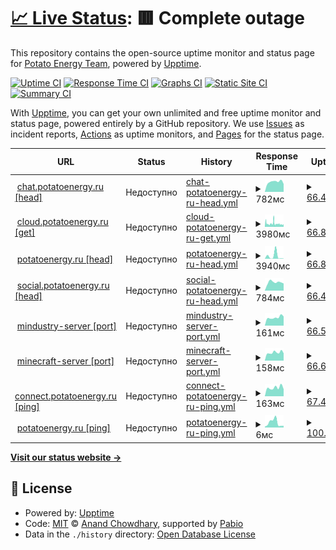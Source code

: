 # [📈 Live Status](https://status.potatoenergy.ru): <!--live status--> **🟥 Complete outage**

This repository contains the open-source uptime monitor and status page for [Potato Energy Team](https://potatoenergy.ru/), powered by [Upptime](https://github.com/upptime/upptime).

[![Uptime CI](https://github.com/potatoenergy/status/workflows/Uptime%20CI/badge.svg)](https://github.com/potatoenergy/status/actions?query=workflow%3A%22Uptime+CI%22)
[![Response Time CI](https://github.com/potatoenergy/status/workflows/Response%20Time%20CI/badge.svg)](https://github.com/potatoenergy/status/actions?query=workflow%3A%22Response+Time+CI%22)
[![Graphs CI](https://github.com/potatoenergy/status/workflows/Graphs%20CI/badge.svg)](https://github.com/potatoenergy/status/actions?query=workflow%3A%22Graphs+CI%22)
[![Static Site CI](https://github.com/potatoenergy/status/workflows/Static%20Site%20CI/badge.svg)](https://github.com/potatoenergy/status/actions?query=workflow%3A%22Static+Site+CI%22)
[![Summary CI](https://github.com/potatoenergy/status/workflows/Summary%20CI/badge.svg)](https://github.com/potatoenergy/status/actions?query=workflow%3A%22Summary+CI%22)

With [Upptime](https://upptime.js.org), you can get your own unlimited and free uptime monitor and status page, powered entirely by a GitHub repository. We use [Issues](https://github.com/potatoenergy/status/issues) as incident reports, [Actions](https://github.com/potatoenergy/status/actions) as uptime monitors, and [Pages](https://status.potatoenergy.ru) for the status page.

<!--start: status pages-->
<!-- This summary is generated by Upptime (https://github.com/upptime/upptime) -->
<!-- Do not edit this manually, your changes will be overwritten -->
<!-- prettier-ignore -->
| URL | Status | History | Response Time | Uptime |
| --- | ------ | ------- | ------------- | ------ |
| <img alt="" src="https://icons.duckduckgo.com/ip3/chat.potatoenergy.ru.ico" height="13"> [chat.potatoenergy.ru [head]](https://chat.potatoenergy.ru/health) | Недоступно | [chat-potatoenergy-ru-head.yml](https://github.com/potatoenergy/status/commits/HEAD/history/chat-potatoenergy-ru-head.yml) | <details><summary><img alt="Response time graph" src="./graphs/chat-potatoenergy-ru-head/response-time-week.png" height="20"> 782мс</summary><br><a href="https://status.potatoenergy.ru/history/chat-potatoenergy-ru-head"><img alt="Response time 779" src="https://img.shields.io/endpoint?url=https%3A%2F%2Fraw.githubusercontent.com%2Fpotatoenergy%2Fstatus%2FHEAD%2Fapi%2Fchat-potatoenergy-ru-head%2Fresponse-time.json"></a><br><a href="https://status.potatoenergy.ru/history/chat-potatoenergy-ru-head"><img alt="24-hour response time 616" src="https://img.shields.io/endpoint?url=https%3A%2F%2Fraw.githubusercontent.com%2Fpotatoenergy%2Fstatus%2FHEAD%2Fapi%2Fchat-potatoenergy-ru-head%2Fresponse-time-day.json"></a><br><a href="https://status.potatoenergy.ru/history/chat-potatoenergy-ru-head"><img alt="7-day response time 782" src="https://img.shields.io/endpoint?url=https%3A%2F%2Fraw.githubusercontent.com%2Fpotatoenergy%2Fstatus%2FHEAD%2Fapi%2Fchat-potatoenergy-ru-head%2Fresponse-time-week.json"></a><br><a href="https://status.potatoenergy.ru/history/chat-potatoenergy-ru-head"><img alt="30-day response time 792" src="https://img.shields.io/endpoint?url=https%3A%2F%2Fraw.githubusercontent.com%2Fpotatoenergy%2Fstatus%2FHEAD%2Fapi%2Fchat-potatoenergy-ru-head%2Fresponse-time-month.json"></a><br><a href="https://status.potatoenergy.ru/history/chat-potatoenergy-ru-head"><img alt="1-year response time 779" src="https://img.shields.io/endpoint?url=https%3A%2F%2Fraw.githubusercontent.com%2Fpotatoenergy%2Fstatus%2FHEAD%2Fapi%2Fchat-potatoenergy-ru-head%2Fresponse-time-year.json"></a></details> | <details><summary><a href="https://status.potatoenergy.ru/history/chat-potatoenergy-ru-head">66.46%</a></summary><a href="https://status.potatoenergy.ru/history/chat-potatoenergy-ru-head"><img alt="All-time uptime 64.30%" src="https://img.shields.io/endpoint?url=https%3A%2F%2Fraw.githubusercontent.com%2Fpotatoenergy%2Fstatus%2FHEAD%2Fapi%2Fchat-potatoenergy-ru-head%2Fuptime.json"></a><br><a href="https://status.potatoenergy.ru/history/chat-potatoenergy-ru-head"><img alt="24-hour uptime 66.62%" src="https://img.shields.io/endpoint?url=https%3A%2F%2Fraw.githubusercontent.com%2Fpotatoenergy%2Fstatus%2FHEAD%2Fapi%2Fchat-potatoenergy-ru-head%2Fuptime-day.json"></a><br><a href="https://status.potatoenergy.ru/history/chat-potatoenergy-ru-head"><img alt="7-day uptime 66.46%" src="https://img.shields.io/endpoint?url=https%3A%2F%2Fraw.githubusercontent.com%2Fpotatoenergy%2Fstatus%2FHEAD%2Fapi%2Fchat-potatoenergy-ru-head%2Fuptime-week.json"></a><br><a href="https://status.potatoenergy.ru/history/chat-potatoenergy-ru-head"><img alt="30-day uptime 63.29%" src="https://img.shields.io/endpoint?url=https%3A%2F%2Fraw.githubusercontent.com%2Fpotatoenergy%2Fstatus%2FHEAD%2Fapi%2Fchat-potatoenergy-ru-head%2Fuptime-month.json"></a><br><a href="https://status.potatoenergy.ru/history/chat-potatoenergy-ru-head"><img alt="1-year uptime 64.30%" src="https://img.shields.io/endpoint?url=https%3A%2F%2Fraw.githubusercontent.com%2Fpotatoenergy%2Fstatus%2FHEAD%2Fapi%2Fchat-potatoenergy-ru-head%2Fuptime-year.json"></a></details>
| <img alt="" src="https://icons.duckduckgo.com/ip3/cloud.potatoenergy.ru.ico" height="13"> [cloud.potatoenergy.ru [get]](https://cloud.potatoenergy.ru/login) | Недоступно | [cloud-potatoenergy-ru-get.yml](https://github.com/potatoenergy/status/commits/HEAD/history/cloud-potatoenergy-ru-get.yml) | <details><summary><img alt="Response time graph" src="./graphs/cloud-potatoenergy-ru-get/response-time-week.png" height="20"> 3980мс</summary><br><a href="https://status.potatoenergy.ru/history/cloud-potatoenergy-ru-get"><img alt="Response time 3490" src="https://img.shields.io/endpoint?url=https%3A%2F%2Fraw.githubusercontent.com%2Fpotatoenergy%2Fstatus%2FHEAD%2Fapi%2Fcloud-potatoenergy-ru-get%2Fresponse-time.json"></a><br><a href="https://status.potatoenergy.ru/history/cloud-potatoenergy-ru-get"><img alt="24-hour response time 2835" src="https://img.shields.io/endpoint?url=https%3A%2F%2Fraw.githubusercontent.com%2Fpotatoenergy%2Fstatus%2FHEAD%2Fapi%2Fcloud-potatoenergy-ru-get%2Fresponse-time-day.json"></a><br><a href="https://status.potatoenergy.ru/history/cloud-potatoenergy-ru-get"><img alt="7-day response time 3980" src="https://img.shields.io/endpoint?url=https%3A%2F%2Fraw.githubusercontent.com%2Fpotatoenergy%2Fstatus%2FHEAD%2Fapi%2Fcloud-potatoenergy-ru-get%2Fresponse-time-week.json"></a><br><a href="https://status.potatoenergy.ru/history/cloud-potatoenergy-ru-get"><img alt="30-day response time 3649" src="https://img.shields.io/endpoint?url=https%3A%2F%2Fraw.githubusercontent.com%2Fpotatoenergy%2Fstatus%2FHEAD%2Fapi%2Fcloud-potatoenergy-ru-get%2Fresponse-time-month.json"></a><br><a href="https://status.potatoenergy.ru/history/cloud-potatoenergy-ru-get"><img alt="1-year response time 3490" src="https://img.shields.io/endpoint?url=https%3A%2F%2Fraw.githubusercontent.com%2Fpotatoenergy%2Fstatus%2FHEAD%2Fapi%2Fcloud-potatoenergy-ru-get%2Fresponse-time-year.json"></a></details> | <details><summary><a href="https://status.potatoenergy.ru/history/cloud-potatoenergy-ru-get">66.83%</a></summary><a href="https://status.potatoenergy.ru/history/cloud-potatoenergy-ru-get"><img alt="All-time uptime 57.52%" src="https://img.shields.io/endpoint?url=https%3A%2F%2Fraw.githubusercontent.com%2Fpotatoenergy%2Fstatus%2FHEAD%2Fapi%2Fcloud-potatoenergy-ru-get%2Fuptime.json"></a><br><a href="https://status.potatoenergy.ru/history/cloud-potatoenergy-ru-get"><img alt="24-hour uptime 66.63%" src="https://img.shields.io/endpoint?url=https%3A%2F%2Fraw.githubusercontent.com%2Fpotatoenergy%2Fstatus%2FHEAD%2Fapi%2Fcloud-potatoenergy-ru-get%2Fuptime-day.json"></a><br><a href="https://status.potatoenergy.ru/history/cloud-potatoenergy-ru-get"><img alt="7-day uptime 66.83%" src="https://img.shields.io/endpoint?url=https%3A%2F%2Fraw.githubusercontent.com%2Fpotatoenergy%2Fstatus%2FHEAD%2Fapi%2Fcloud-potatoenergy-ru-get%2Fuptime-week.json"></a><br><a href="https://status.potatoenergy.ru/history/cloud-potatoenergy-ru-get"><img alt="30-day uptime 61.30%" src="https://img.shields.io/endpoint?url=https%3A%2F%2Fraw.githubusercontent.com%2Fpotatoenergy%2Fstatus%2FHEAD%2Fapi%2Fcloud-potatoenergy-ru-get%2Fuptime-month.json"></a><br><a href="https://status.potatoenergy.ru/history/cloud-potatoenergy-ru-get"><img alt="1-year uptime 57.52%" src="https://img.shields.io/endpoint?url=https%3A%2F%2Fraw.githubusercontent.com%2Fpotatoenergy%2Fstatus%2FHEAD%2Fapi%2Fcloud-potatoenergy-ru-get%2Fuptime-year.json"></a></details>
| <img alt="" src="https://icons.duckduckgo.com/ip3/potatoenergy.ru.ico" height="13"> [potatoenergy.ru [head]](https://potatoenergy.ru/search) | Недоступно | [potatoenergy-ru-head.yml](https://github.com/potatoenergy/status/commits/HEAD/history/potatoenergy-ru-head.yml) | <details><summary><img alt="Response time graph" src="./graphs/potatoenergy-ru-head/response-time-week.png" height="20"> 3940мс</summary><br><a href="https://status.potatoenergy.ru/history/potatoenergy-ru-head"><img alt="Response time 1029" src="https://img.shields.io/endpoint?url=https%3A%2F%2Fraw.githubusercontent.com%2Fpotatoenergy%2Fstatus%2FHEAD%2Fapi%2Fpotatoenergy-ru-head%2Fresponse-time.json"></a><br><a href="https://status.potatoenergy.ru/history/potatoenergy-ru-head"><img alt="24-hour response time 292" src="https://img.shields.io/endpoint?url=https%3A%2F%2Fraw.githubusercontent.com%2Fpotatoenergy%2Fstatus%2FHEAD%2Fapi%2Fpotatoenergy-ru-head%2Fresponse-time-day.json"></a><br><a href="https://status.potatoenergy.ru/history/potatoenergy-ru-head"><img alt="7-day response time 3940" src="https://img.shields.io/endpoint?url=https%3A%2F%2Fraw.githubusercontent.com%2Fpotatoenergy%2Fstatus%2FHEAD%2Fapi%2Fpotatoenergy-ru-head%2Fresponse-time-week.json"></a><br><a href="https://status.potatoenergy.ru/history/potatoenergy-ru-head"><img alt="30-day response time 1114" src="https://img.shields.io/endpoint?url=https%3A%2F%2Fraw.githubusercontent.com%2Fpotatoenergy%2Fstatus%2FHEAD%2Fapi%2Fpotatoenergy-ru-head%2Fresponse-time-month.json"></a><br><a href="https://status.potatoenergy.ru/history/potatoenergy-ru-head"><img alt="1-year response time 1029" src="https://img.shields.io/endpoint?url=https%3A%2F%2Fraw.githubusercontent.com%2Fpotatoenergy%2Fstatus%2FHEAD%2Fapi%2Fpotatoenergy-ru-head%2Fresponse-time-year.json"></a></details> | <details><summary><a href="https://status.potatoenergy.ru/history/potatoenergy-ru-head">66.83%</a></summary><a href="https://status.potatoenergy.ru/history/potatoenergy-ru-head"><img alt="All-time uptime 61.42%" src="https://img.shields.io/endpoint?url=https%3A%2F%2Fraw.githubusercontent.com%2Fpotatoenergy%2Fstatus%2FHEAD%2Fapi%2Fpotatoenergy-ru-head%2Fuptime.json"></a><br><a href="https://status.potatoenergy.ru/history/potatoenergy-ru-head"><img alt="24-hour uptime 66.63%" src="https://img.shields.io/endpoint?url=https%3A%2F%2Fraw.githubusercontent.com%2Fpotatoenergy%2Fstatus%2FHEAD%2Fapi%2Fpotatoenergy-ru-head%2Fuptime-day.json"></a><br><a href="https://status.potatoenergy.ru/history/potatoenergy-ru-head"><img alt="7-day uptime 66.83%" src="https://img.shields.io/endpoint?url=https%3A%2F%2Fraw.githubusercontent.com%2Fpotatoenergy%2Fstatus%2FHEAD%2Fapi%2Fpotatoenergy-ru-head%2Fuptime-week.json"></a><br><a href="https://status.potatoenergy.ru/history/potatoenergy-ru-head"><img alt="30-day uptime 62.00%" src="https://img.shields.io/endpoint?url=https%3A%2F%2Fraw.githubusercontent.com%2Fpotatoenergy%2Fstatus%2FHEAD%2Fapi%2Fpotatoenergy-ru-head%2Fuptime-month.json"></a><br><a href="https://status.potatoenergy.ru/history/potatoenergy-ru-head"><img alt="1-year uptime 61.42%" src="https://img.shields.io/endpoint?url=https%3A%2F%2Fraw.githubusercontent.com%2Fpotatoenergy%2Fstatus%2FHEAD%2Fapi%2Fpotatoenergy-ru-head%2Fuptime-year.json"></a></details>
| <img alt="" src="https://icons.duckduckgo.com/ip3/social.potatoenergy.ru.ico" height="13"> [social.potatoenergy.ru [head]](https://social.potatoenergy.ru/health) | Недоступно | [social-potatoenergy-ru-head.yml](https://github.com/potatoenergy/status/commits/HEAD/history/social-potatoenergy-ru-head.yml) | <details><summary><img alt="Response time graph" src="./graphs/social-potatoenergy-ru-head/response-time-week.png" height="20"> 784мс</summary><br><a href="https://status.potatoenergy.ru/history/social-potatoenergy-ru-head"><img alt="Response time 822" src="https://img.shields.io/endpoint?url=https%3A%2F%2Fraw.githubusercontent.com%2Fpotatoenergy%2Fstatus%2FHEAD%2Fapi%2Fsocial-potatoenergy-ru-head%2Fresponse-time.json"></a><br><a href="https://status.potatoenergy.ru/history/social-potatoenergy-ru-head"><img alt="24-hour response time 674" src="https://img.shields.io/endpoint?url=https%3A%2F%2Fraw.githubusercontent.com%2Fpotatoenergy%2Fstatus%2FHEAD%2Fapi%2Fsocial-potatoenergy-ru-head%2Fresponse-time-day.json"></a><br><a href="https://status.potatoenergy.ru/history/social-potatoenergy-ru-head"><img alt="7-day response time 784" src="https://img.shields.io/endpoint?url=https%3A%2F%2Fraw.githubusercontent.com%2Fpotatoenergy%2Fstatus%2FHEAD%2Fapi%2Fsocial-potatoenergy-ru-head%2Fresponse-time-week.json"></a><br><a href="https://status.potatoenergy.ru/history/social-potatoenergy-ru-head"><img alt="30-day response time 806" src="https://img.shields.io/endpoint?url=https%3A%2F%2Fraw.githubusercontent.com%2Fpotatoenergy%2Fstatus%2FHEAD%2Fapi%2Fsocial-potatoenergy-ru-head%2Fresponse-time-month.json"></a><br><a href="https://status.potatoenergy.ru/history/social-potatoenergy-ru-head"><img alt="1-year response time 822" src="https://img.shields.io/endpoint?url=https%3A%2F%2Fraw.githubusercontent.com%2Fpotatoenergy%2Fstatus%2FHEAD%2Fapi%2Fsocial-potatoenergy-ru-head%2Fresponse-time-year.json"></a></details> | <details><summary><a href="https://status.potatoenergy.ru/history/social-potatoenergy-ru-head">66.49%</a></summary><a href="https://status.potatoenergy.ru/history/social-potatoenergy-ru-head"><img alt="All-time uptime 59.72%" src="https://img.shields.io/endpoint?url=https%3A%2F%2Fraw.githubusercontent.com%2Fpotatoenergy%2Fstatus%2FHEAD%2Fapi%2Fsocial-potatoenergy-ru-head%2Fuptime.json"></a><br><a href="https://status.potatoenergy.ru/history/social-potatoenergy-ru-head"><img alt="24-hour uptime 66.64%" src="https://img.shields.io/endpoint?url=https%3A%2F%2Fraw.githubusercontent.com%2Fpotatoenergy%2Fstatus%2FHEAD%2Fapi%2Fsocial-potatoenergy-ru-head%2Fuptime-day.json"></a><br><a href="https://status.potatoenergy.ru/history/social-potatoenergy-ru-head"><img alt="7-day uptime 66.49%" src="https://img.shields.io/endpoint?url=https%3A%2F%2Fraw.githubusercontent.com%2Fpotatoenergy%2Fstatus%2FHEAD%2Fapi%2Fsocial-potatoenergy-ru-head%2Fuptime-week.json"></a><br><a href="https://status.potatoenergy.ru/history/social-potatoenergy-ru-head"><img alt="30-day uptime 63.32%" src="https://img.shields.io/endpoint?url=https%3A%2F%2Fraw.githubusercontent.com%2Fpotatoenergy%2Fstatus%2FHEAD%2Fapi%2Fsocial-potatoenergy-ru-head%2Fuptime-month.json"></a><br><a href="https://status.potatoenergy.ru/history/social-potatoenergy-ru-head"><img alt="1-year uptime 59.72%" src="https://img.shields.io/endpoint?url=https%3A%2F%2Fraw.githubusercontent.com%2Fpotatoenergy%2Fstatus%2FHEAD%2Fapi%2Fsocial-potatoenergy-ru-head%2Fuptime-year.json"></a></details>
| <img alt="" src="https://icons.duckduckgo.com/ip3/null.ico" height="13"> [mindustry-server [port]](connect.potatoenergy.ru) | Недоступно | [mindustry-server-port.yml](https://github.com/potatoenergy/status/commits/HEAD/history/mindustry-server-port.yml) | <details><summary><img alt="Response time graph" src="./graphs/mindustry-server-port/response-time-week.png" height="20"> 161мс</summary><br><a href="https://status.potatoenergy.ru/history/mindustry-server-port"><img alt="Response time 169" src="https://img.shields.io/endpoint?url=https%3A%2F%2Fraw.githubusercontent.com%2Fpotatoenergy%2Fstatus%2FHEAD%2Fapi%2Fmindustry-server-port%2Fresponse-time.json"></a><br><a href="https://status.potatoenergy.ru/history/mindustry-server-port"><img alt="24-hour response time 181" src="https://img.shields.io/endpoint?url=https%3A%2F%2Fraw.githubusercontent.com%2Fpotatoenergy%2Fstatus%2FHEAD%2Fapi%2Fmindustry-server-port%2Fresponse-time-day.json"></a><br><a href="https://status.potatoenergy.ru/history/mindustry-server-port"><img alt="7-day response time 161" src="https://img.shields.io/endpoint?url=https%3A%2F%2Fraw.githubusercontent.com%2Fpotatoenergy%2Fstatus%2FHEAD%2Fapi%2Fmindustry-server-port%2Fresponse-time-week.json"></a><br><a href="https://status.potatoenergy.ru/history/mindustry-server-port"><img alt="30-day response time 163" src="https://img.shields.io/endpoint?url=https%3A%2F%2Fraw.githubusercontent.com%2Fpotatoenergy%2Fstatus%2FHEAD%2Fapi%2Fmindustry-server-port%2Fresponse-time-month.json"></a><br><a href="https://status.potatoenergy.ru/history/mindustry-server-port"><img alt="1-year response time 169" src="https://img.shields.io/endpoint?url=https%3A%2F%2Fraw.githubusercontent.com%2Fpotatoenergy%2Fstatus%2FHEAD%2Fapi%2Fmindustry-server-port%2Fresponse-time-year.json"></a></details> | <details><summary><a href="https://status.potatoenergy.ru/history/mindustry-server-port">66.58%</a></summary><a href="https://status.potatoenergy.ru/history/mindustry-server-port"><img alt="All-time uptime 60.14%" src="https://img.shields.io/endpoint?url=https%3A%2F%2Fraw.githubusercontent.com%2Fpotatoenergy%2Fstatus%2FHEAD%2Fapi%2Fmindustry-server-port%2Fuptime.json"></a><br><a href="https://status.potatoenergy.ru/history/mindustry-server-port"><img alt="24-hour uptime 66.73%" src="https://img.shields.io/endpoint?url=https%3A%2F%2Fraw.githubusercontent.com%2Fpotatoenergy%2Fstatus%2FHEAD%2Fapi%2Fmindustry-server-port%2Fuptime-day.json"></a><br><a href="https://status.potatoenergy.ru/history/mindustry-server-port"><img alt="7-day uptime 66.58%" src="https://img.shields.io/endpoint?url=https%3A%2F%2Fraw.githubusercontent.com%2Fpotatoenergy%2Fstatus%2FHEAD%2Fapi%2Fmindustry-server-port%2Fuptime-week.json"></a><br><a href="https://status.potatoenergy.ru/history/mindustry-server-port"><img alt="30-day uptime 60.86%" src="https://img.shields.io/endpoint?url=https%3A%2F%2Fraw.githubusercontent.com%2Fpotatoenergy%2Fstatus%2FHEAD%2Fapi%2Fmindustry-server-port%2Fuptime-month.json"></a><br><a href="https://status.potatoenergy.ru/history/mindustry-server-port"><img alt="1-year uptime 60.14%" src="https://img.shields.io/endpoint?url=https%3A%2F%2Fraw.githubusercontent.com%2Fpotatoenergy%2Fstatus%2FHEAD%2Fapi%2Fmindustry-server-port%2Fuptime-year.json"></a></details>
| <img alt="" src="https://icons.duckduckgo.com/ip3/null.ico" height="13"> [minecraft-server [port]](connect.potatoenergy.ru) | Недоступно | [minecraft-server-port.yml](https://github.com/potatoenergy/status/commits/HEAD/history/minecraft-server-port.yml) | <details><summary><img alt="Response time graph" src="./graphs/minecraft-server-port/response-time-week.png" height="20"> 158мс</summary><br><a href="https://status.potatoenergy.ru/history/minecraft-server-port"><img alt="Response time 163" src="https://img.shields.io/endpoint?url=https%3A%2F%2Fraw.githubusercontent.com%2Fpotatoenergy%2Fstatus%2FHEAD%2Fapi%2Fminecraft-server-port%2Fresponse-time.json"></a><br><a href="https://status.potatoenergy.ru/history/minecraft-server-port"><img alt="24-hour response time 143" src="https://img.shields.io/endpoint?url=https%3A%2F%2Fraw.githubusercontent.com%2Fpotatoenergy%2Fstatus%2FHEAD%2Fapi%2Fminecraft-server-port%2Fresponse-time-day.json"></a><br><a href="https://status.potatoenergy.ru/history/minecraft-server-port"><img alt="7-day response time 158" src="https://img.shields.io/endpoint?url=https%3A%2F%2Fraw.githubusercontent.com%2Fpotatoenergy%2Fstatus%2FHEAD%2Fapi%2Fminecraft-server-port%2Fresponse-time-week.json"></a><br><a href="https://status.potatoenergy.ru/history/minecraft-server-port"><img alt="30-day response time 160" src="https://img.shields.io/endpoint?url=https%3A%2F%2Fraw.githubusercontent.com%2Fpotatoenergy%2Fstatus%2FHEAD%2Fapi%2Fminecraft-server-port%2Fresponse-time-month.json"></a><br><a href="https://status.potatoenergy.ru/history/minecraft-server-port"><img alt="1-year response time 163" src="https://img.shields.io/endpoint?url=https%3A%2F%2Fraw.githubusercontent.com%2Fpotatoenergy%2Fstatus%2FHEAD%2Fapi%2Fminecraft-server-port%2Fresponse-time-year.json"></a></details> | <details><summary><a href="https://status.potatoenergy.ru/history/minecraft-server-port">66.66%</a></summary><a href="https://status.potatoenergy.ru/history/minecraft-server-port"><img alt="All-time uptime 59.93%" src="https://img.shields.io/endpoint?url=https%3A%2F%2Fraw.githubusercontent.com%2Fpotatoenergy%2Fstatus%2FHEAD%2Fapi%2Fminecraft-server-port%2Fuptime.json"></a><br><a href="https://status.potatoenergy.ru/history/minecraft-server-port"><img alt="24-hour uptime 66.81%" src="https://img.shields.io/endpoint?url=https%3A%2F%2Fraw.githubusercontent.com%2Fpotatoenergy%2Fstatus%2FHEAD%2Fapi%2Fminecraft-server-port%2Fuptime-day.json"></a><br><a href="https://status.potatoenergy.ru/history/minecraft-server-port"><img alt="7-day uptime 66.66%" src="https://img.shields.io/endpoint?url=https%3A%2F%2Fraw.githubusercontent.com%2Fpotatoenergy%2Fstatus%2FHEAD%2Fapi%2Fminecraft-server-port%2Fuptime-week.json"></a><br><a href="https://status.potatoenergy.ru/history/minecraft-server-port"><img alt="30-day uptime 60.54%" src="https://img.shields.io/endpoint?url=https%3A%2F%2Fraw.githubusercontent.com%2Fpotatoenergy%2Fstatus%2FHEAD%2Fapi%2Fminecraft-server-port%2Fuptime-month.json"></a><br><a href="https://status.potatoenergy.ru/history/minecraft-server-port"><img alt="1-year uptime 59.93%" src="https://img.shields.io/endpoint?url=https%3A%2F%2Fraw.githubusercontent.com%2Fpotatoenergy%2Fstatus%2FHEAD%2Fapi%2Fminecraft-server-port%2Fuptime-year.json"></a></details>
| <img alt="" src="https://icons.duckduckgo.com/ip3/null.ico" height="13"> [connect.potatoenergy.ru [ping]](connect.potatoenergy.ru) | Недоступно | [connect-potatoenergy-ru-ping.yml](https://github.com/potatoenergy/status/commits/HEAD/history/connect-potatoenergy-ru-ping.yml) | <details><summary><img alt="Response time graph" src="./graphs/connect-potatoenergy-ru-ping/response-time-week.png" height="20"> 163мс</summary><br><a href="https://status.potatoenergy.ru/history/connect-potatoenergy-ru-ping"><img alt="Response time 161" src="https://img.shields.io/endpoint?url=https%3A%2F%2Fraw.githubusercontent.com%2Fpotatoenergy%2Fstatus%2FHEAD%2Fapi%2Fconnect-potatoenergy-ru-ping%2Fresponse-time.json"></a><br><a href="https://status.potatoenergy.ru/history/connect-potatoenergy-ru-ping"><img alt="24-hour response time 137" src="https://img.shields.io/endpoint?url=https%3A%2F%2Fraw.githubusercontent.com%2Fpotatoenergy%2Fstatus%2FHEAD%2Fapi%2Fconnect-potatoenergy-ru-ping%2Fresponse-time-day.json"></a><br><a href="https://status.potatoenergy.ru/history/connect-potatoenergy-ru-ping"><img alt="7-day response time 163" src="https://img.shields.io/endpoint?url=https%3A%2F%2Fraw.githubusercontent.com%2Fpotatoenergy%2Fstatus%2FHEAD%2Fapi%2Fconnect-potatoenergy-ru-ping%2Fresponse-time-week.json"></a><br><a href="https://status.potatoenergy.ru/history/connect-potatoenergy-ru-ping"><img alt="30-day response time 161" src="https://img.shields.io/endpoint?url=https%3A%2F%2Fraw.githubusercontent.com%2Fpotatoenergy%2Fstatus%2FHEAD%2Fapi%2Fconnect-potatoenergy-ru-ping%2Fresponse-time-month.json"></a><br><a href="https://status.potatoenergy.ru/history/connect-potatoenergy-ru-ping"><img alt="1-year response time 161" src="https://img.shields.io/endpoint?url=https%3A%2F%2Fraw.githubusercontent.com%2Fpotatoenergy%2Fstatus%2FHEAD%2Fapi%2Fconnect-potatoenergy-ru-ping%2Fresponse-time-year.json"></a></details> | <details><summary><a href="https://status.potatoenergy.ru/history/connect-potatoenergy-ru-ping">67.41%</a></summary><a href="https://status.potatoenergy.ru/history/connect-potatoenergy-ru-ping"><img alt="All-time uptime 65.06%" src="https://img.shields.io/endpoint?url=https%3A%2F%2Fraw.githubusercontent.com%2Fpotatoenergy%2Fstatus%2FHEAD%2Fapi%2Fconnect-potatoenergy-ru-ping%2Fuptime.json"></a><br><a href="https://status.potatoenergy.ru/history/connect-potatoenergy-ru-ping"><img alt="24-hour uptime 67.90%" src="https://img.shields.io/endpoint?url=https%3A%2F%2Fraw.githubusercontent.com%2Fpotatoenergy%2Fstatus%2FHEAD%2Fapi%2Fconnect-potatoenergy-ru-ping%2Fuptime-day.json"></a><br><a href="https://status.potatoenergy.ru/history/connect-potatoenergy-ru-ping"><img alt="7-day uptime 67.41%" src="https://img.shields.io/endpoint?url=https%3A%2F%2Fraw.githubusercontent.com%2Fpotatoenergy%2Fstatus%2FHEAD%2Fapi%2Fconnect-potatoenergy-ru-ping%2Fuptime-week.json"></a><br><a href="https://status.potatoenergy.ru/history/connect-potatoenergy-ru-ping"><img alt="30-day uptime 63.23%" src="https://img.shields.io/endpoint?url=https%3A%2F%2Fraw.githubusercontent.com%2Fpotatoenergy%2Fstatus%2FHEAD%2Fapi%2Fconnect-potatoenergy-ru-ping%2Fuptime-month.json"></a><br><a href="https://status.potatoenergy.ru/history/connect-potatoenergy-ru-ping"><img alt="1-year uptime 65.06%" src="https://img.shields.io/endpoint?url=https%3A%2F%2Fraw.githubusercontent.com%2Fpotatoenergy%2Fstatus%2FHEAD%2Fapi%2Fconnect-potatoenergy-ru-ping%2Fuptime-year.json"></a></details>
| <img alt="" src="https://icons.duckduckgo.com/ip3/null.ico" height="13"> [potatoenergy.ru [ping]](potatoenergy.ru) | Недоступно | [potatoenergy-ru-ping.yml](https://github.com/potatoenergy/status/commits/HEAD/history/potatoenergy-ru-ping.yml) | <details><summary><img alt="Response time graph" src="./graphs/potatoenergy-ru-ping/response-time-week.png" height="20"> 6мс</summary><br><a href="https://status.potatoenergy.ru/history/potatoenergy-ru-ping"><img alt="Response time 5" src="https://img.shields.io/endpoint?url=https%3A%2F%2Fraw.githubusercontent.com%2Fpotatoenergy%2Fstatus%2FHEAD%2Fapi%2Fpotatoenergy-ru-ping%2Fresponse-time.json"></a><br><a href="https://status.potatoenergy.ru/history/potatoenergy-ru-ping"><img alt="24-hour response time 2" src="https://img.shields.io/endpoint?url=https%3A%2F%2Fraw.githubusercontent.com%2Fpotatoenergy%2Fstatus%2FHEAD%2Fapi%2Fpotatoenergy-ru-ping%2Fresponse-time-day.json"></a><br><a href="https://status.potatoenergy.ru/history/potatoenergy-ru-ping"><img alt="7-day response time 6" src="https://img.shields.io/endpoint?url=https%3A%2F%2Fraw.githubusercontent.com%2Fpotatoenergy%2Fstatus%2FHEAD%2Fapi%2Fpotatoenergy-ru-ping%2Fresponse-time-week.json"></a><br><a href="https://status.potatoenergy.ru/history/potatoenergy-ru-ping"><img alt="30-day response time 4" src="https://img.shields.io/endpoint?url=https%3A%2F%2Fraw.githubusercontent.com%2Fpotatoenergy%2Fstatus%2FHEAD%2Fapi%2Fpotatoenergy-ru-ping%2Fresponse-time-month.json"></a><br><a href="https://status.potatoenergy.ru/history/potatoenergy-ru-ping"><img alt="1-year response time 5" src="https://img.shields.io/endpoint?url=https%3A%2F%2Fraw.githubusercontent.com%2Fpotatoenergy%2Fstatus%2FHEAD%2Fapi%2Fpotatoenergy-ru-ping%2Fresponse-time-year.json"></a></details> | <details><summary><a href="https://status.potatoenergy.ru/history/potatoenergy-ru-ping">100.00%</a></summary><a href="https://status.potatoenergy.ru/history/potatoenergy-ru-ping"><img alt="All-time uptime 100.00%" src="https://img.shields.io/endpoint?url=https%3A%2F%2Fraw.githubusercontent.com%2Fpotatoenergy%2Fstatus%2FHEAD%2Fapi%2Fpotatoenergy-ru-ping%2Fuptime.json"></a><br><a href="https://status.potatoenergy.ru/history/potatoenergy-ru-ping"><img alt="24-hour uptime 100.00%" src="https://img.shields.io/endpoint?url=https%3A%2F%2Fraw.githubusercontent.com%2Fpotatoenergy%2Fstatus%2FHEAD%2Fapi%2Fpotatoenergy-ru-ping%2Fuptime-day.json"></a><br><a href="https://status.potatoenergy.ru/history/potatoenergy-ru-ping"><img alt="7-day uptime 100.00%" src="https://img.shields.io/endpoint?url=https%3A%2F%2Fraw.githubusercontent.com%2Fpotatoenergy%2Fstatus%2FHEAD%2Fapi%2Fpotatoenergy-ru-ping%2Fuptime-week.json"></a><br><a href="https://status.potatoenergy.ru/history/potatoenergy-ru-ping"><img alt="30-day uptime 100.00%" src="https://img.shields.io/endpoint?url=https%3A%2F%2Fraw.githubusercontent.com%2Fpotatoenergy%2Fstatus%2FHEAD%2Fapi%2Fpotatoenergy-ru-ping%2Fuptime-month.json"></a><br><a href="https://status.potatoenergy.ru/history/potatoenergy-ru-ping"><img alt="1-year uptime 100.00%" src="https://img.shields.io/endpoint?url=https%3A%2F%2Fraw.githubusercontent.com%2Fpotatoenergy%2Fstatus%2FHEAD%2Fapi%2Fpotatoenergy-ru-ping%2Fuptime-year.json"></a></details>

<!--end: status pages-->

[**Visit our status website →**](https://status.potatoenergy.ru)

## 📄 License

- Powered by: [Upptime](https://github.com/upptime/upptime)
- Code: [MIT](./LICENSE) © [Anand Chowdhary](https://anandchowdhary.com), supported by [Pabio](https://pabio.com)
- Data in the `./history` directory: [Open Database License](https://opendatacommons.org/licenses/odbl/1-0/)

